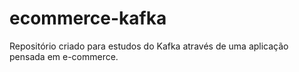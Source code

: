# ecommerce-kafka
Repositório criado para estudos do Kafka através de uma aplicação pensada em e-commerce. 
